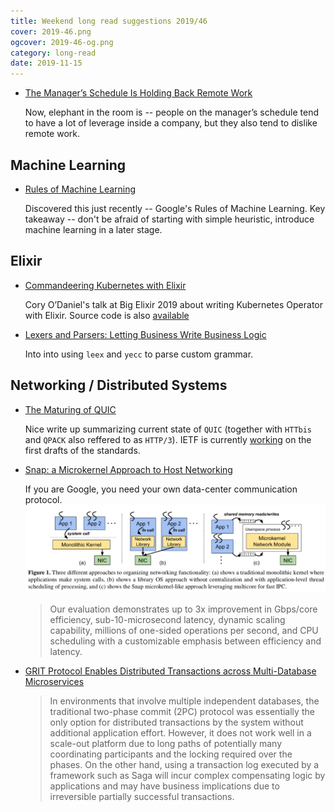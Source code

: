 ```yaml
---
title: Weekend long read suggestions 2019/46
cover: 2019-46.png
ogcover: 2019-46-og.png
category: long-read
date: 2019-11-15
---
```


- [The Manager’s Schedule Is Holding Back Remote Work](https://marker.medium.com/the-managers-schedule-is-holding-remote-work-back-f9c1302ac6f3)

    Now, elephant in the room is -- people on the manager’s schedule tend to have a lot of leverage inside a company, but they also tend to dislike remote work.

## Machine Learning

- [Rules of Machine Learning](https://developers.google.com/machine-learning/guides/rules-of-ml/)

    Discovered this just recently -- Google's Rules of Machine Learning. Key takeaway -- don't be afraid of starting with simple heuristic, introduce machine learning in a later stage.

## Elixir

- [Commandeering Kubernetes with Elixir](https://speakerdeck.com/coryodaniel/commandeering-kubernetes-with-elixir)

    Cory O’Daniel's talk at Big Elixir 2019 about writing Kubernetes Operator with Elixir. Source code is also [available](https://github.com/coryodaniel/talks/tree/master/commandeering/src)

- [Lexers and Parsers: Letting Business Write Business Logic](https://by.ben.church/Lexers-and-Parsers:-Letting-Business-Write-Business-Logic/)

    Into into using `leex` and `yecc` to parse custom grammar.

## Networking / Distributed Systems

- [The Maturing of QUIC](https://www.fastly.com/blog/maturing-of-quic)

    Nice write up summarizing current state of `QUIC` (together with `HTTbis` and `QPACK` also reffered to as `HTTP/3`). IETF is currently [working](https://github.com/quicwg/base-drafts/) on the first drafts of the standards.

- [Snap: a Microkernel Approach to Host Networking](https://ai.google/research/pubs/pub48630/)

    If you are Google, you need your own data-center communication protocol. ![host networking architectures](2019-46-snap.png)

    > Our evaluation demonstrates up to 3x improvement in Gbps/core efficiency, sub-10-microsecond latency, dynamic scaling capability, millions of one-sided operations per second, and CPU scheduling with a customizable emphasis between efficiency and latency.

- [GRIT Protocol Enables Distributed Transactions across Multi-Database Microservices](https://www.infoq.com/news/2019/10/eBay-grit-multidb-transactions/)

    > In environments that involve multiple independent databases, the traditional two-phase commit (2PC) protocol was essentially the only option for distributed transactions by the system without additional application effort. However, it does not work well in a scale-out platform due to long paths of potentially many coordinating participants and the locking required over the phases. On the other hand, using a transaction log executed by a framework such as Saga will incur complex compensating logic by applications and may have business implications due to irreversible partially successful transactions.

